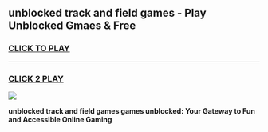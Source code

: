 
## unblocked track and field games - Play Unblocked Gmaes & Free
<h3>
<a href="https://news.freeplayer.one?title=unblocked_track_and_field_games&ref=23F">CLICK TO PLAY</a></h3>
<hr>

<h3>
<a href="https://news.freeplayer.one?title=unblocked_track_and_field_games&ref=23F">CLICK 2 PLAY</a>
  
</h3>

<a href="https://news.freeplayer.one?title=unblocked_track_and_field_games&ref=23F/"><img src="https://clearcache.store/games.png"></a>


**unblocked track and field games games unblocked: Your Gateway to Fun and Accessible Online Gaming**
